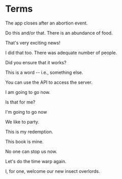 # Terms

The app closes after an abortion event.

Do this and/or that. There is an abundance of food.

That's very exciting news!

I did that too. There was adequate number of people.

Did you ensure that it works?

This is a word -- i.e., something else.

You can use the API to access the server.

I am going to go now.

Is that for me?

I'm going to go now

We like to party.

This is my redemption.

This book is mine.

No one can stop us now.

Let's do the time warp again.

I, for one, welcome our new insect overlords.
